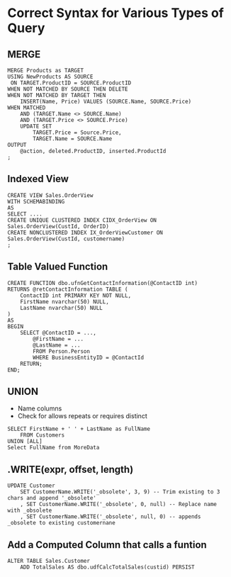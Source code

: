 # Correct Syntax for Various Types of Query
## MERGE
```
MERGE Products as TARGET
USING NewProducts AS SOURCE
 ON TARGET.ProductID = SOURCE.ProductID
WHEN NOT MATCHED BY SOURCE THEN DELETE
WHEN NOT MATCHED BY TARGET THEN 
    INSERT(Name, Price) VALUES (SOURCE.Name, SOURCE.Price)
WHEN MATCHED 
    AND (TARGET.Name <> SOURCE.Name)
    AND (TARGET.Price <> SOURCE.Price)
    UPDATE SET 
        TARGET.Price = Source.Price, 
        TARGET.Name = SOURCE.Name
OUTPUT 
    @action, deleted.ProductID, inserted.ProductId
;
```

## Indexed View
```
CREATE VIEW Sales.OrderView
WITH SCHEMABINDING
AS
SELECT ....
CREATE UNIQUE CLUSTERED INDEX CIDX_OrderView ON Sales.OrderView(CustId, OrderID)
CREATE NONCLUSTERED INDEX IX_OrderViewCustomer ON Sales.OrderView(CustId, customername)
;
```

## Table Valued Function
```
CREATE FUNCTION dbo.ufnGetContactInformation(@ContactID int)
RETURNS @retContactInformation TABLE (
    ContactID int PRIMARY KEY NOT NULL,
    FirstName nvarchar(50) NULL,
    LastName nvarchar(50) NULL
)
AS
BEGIN
    SELECT @ContactID = ...,
        @FirstName = ...
        @LastName = ...
        FROM Person.Person
        WHERE BusinessEntityID = @ContactId
    RETURN;
END;
```

## UNION
 * Name columns
 * Check for allows repeats or requires distinct
```
SELECT FirstName + ' ' + LastName as FullName 
    FROM Customers
UNION [ALL]
Select FullName from MoreData
```

## .WRITE(expr, offset, length)
```
UPDATE Customer
    SET CustomerName.WRITE('_obsolete', 3, 9) -- Trim existing to 3 chars and append '_obsolete'
    , SET CustomerName.WRITE('_obsolete', 0, null) -- Replace name with _obsolete
    , SET CustomerName.WRITE('_obsolete', null, 0) -- appends _obsolete to existing customernane
```

## Add a Computed Column that calls a funtion
```
ALTER TABLE Sales.Customer
    ADD TotalSales AS dbo.udfCalcTotalSales(custid) PERSIST
```
